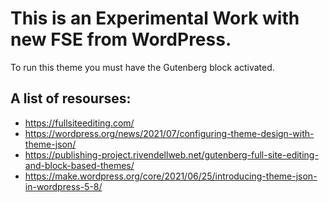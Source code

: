 # This is an Experimental Work with new FSE from WordPress.

To run this theme you must have the Gutenberg block activated.

## A list of resourses:
- https://fullsiteediting.com/
- https://wordpress.org/news/2021/07/configuring-theme-design-with-theme-json/
- https://publishing-project.rivendellweb.net/gutenberg-full-site-editing-and-block-based-themes/
- https://make.wordpress.org/core/2021/06/25/introducing-theme-json-in-wordpress-5-8/